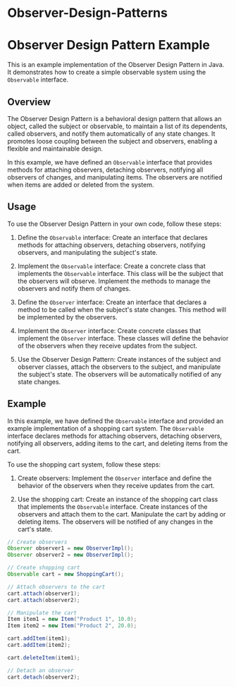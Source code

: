 # Observer-Design-Patterns

# Observer Design Pattern Example

This is an example implementation of the Observer Design Pattern in Java. It demonstrates how to create a simple observable system using the `Observable` interface.

## Overview

The Observer Design Pattern is a behavioral design pattern that allows an object, called the subject or observable, to maintain a list of its dependents, called observers, and notify them automatically of any state changes. It promotes loose coupling between the subject and observers, enabling a flexible and maintainable design.

In this example, we have defined an `Observable` interface that provides methods for attaching observers, detaching observers, notifying all observers of changes, and manipulating items. The observers are notified when items are added or deleted from the system.

## Usage

To use the Observer Design Pattern in your own code, follow these steps:

1. Define the `Observable` interface: Create an interface that declares methods for attaching observers, detaching observers, notifying observers, and manipulating the subject's state.

2. Implement the `Observable` interface: Create a concrete class that implements the `Observable` interface. This class will be the subject that the observers will observe. Implement the methods to manage the observers and notify them of changes.

3. Define the `Observer` interface: Create an interface that declares a method to be called when the subject's state changes. This method will be implemented by the observers.

4. Implement the `Observer` interface: Create concrete classes that implement the `Observer` interface. These classes will define the behavior of the observers when they receive updates from the subject.

5. Use the Observer Design Pattern: Create instances of the subject and observer classes, attach the observers to the subject, and manipulate the subject's state. The observers will be automatically notified of any state changes.

## Example

In this example, we have defined the `Observable` interface and provided an example implementation of a shopping cart system. The `Observable` interface declares methods for attaching observers, detaching observers, notifying all observers, adding items to the cart, and deleting items from the cart.

To use the shopping cart system, follow these steps:

1. Create observers: Implement the `Observer` interface and define the behavior of the observers when they receive updates from the cart.

2. Use the shopping cart: Create an instance of the shopping cart class that implements the `Observable` interface. Create instances of the observers and attach them to the cart. Manipulate the cart by adding or deleting items. The observers will be notified of any changes in the cart's state.

```java
// Create observers
Observer observer1 = new ObserverImpl();
Observer observer2 = new ObserverImpl();

// Create shopping cart
Observable cart = new ShoppingCart();

// Attach observers to the cart
cart.attach(observer1);
cart.attach(observer2);

// Manipulate the cart
Item item1 = new Item("Product 1", 10.0);
Item item2 = new Item("Product 2", 20.0);

cart.addItem(item1);
cart.addItem(item2);

cart.deleteItem(item1);

// Detach an observer
cart.detach(observer2);
